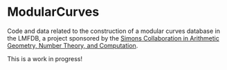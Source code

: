 # ModularCurves
Code and data related to the construction of a modular curves database in the LMFDB, a project sponsored by the [Simons Collaboration in Arithmetic Geometry, Number Theory, and Computation](https://simonscollab.icerm.brown.edu/).

This is a work in progress!
